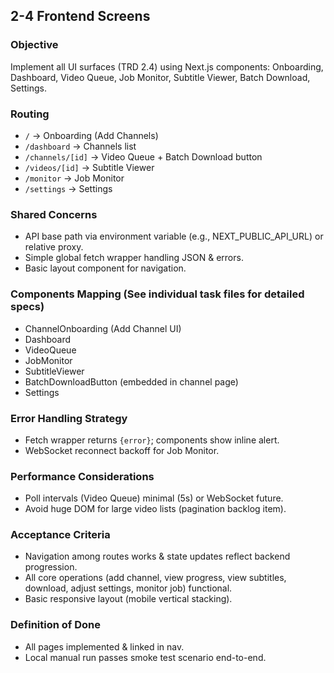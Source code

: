 ## 2-4 Frontend Screens

### Objective
Implement all UI surfaces (TRD 2.4) using Next.js components: Onboarding, Dashboard, Video Queue, Job Monitor, Subtitle Viewer, Batch Download, Settings.

### Routing
- `/` -> Onboarding (Add Channels)
- `/dashboard` -> Channels list
- `/channels/[id]` -> Video Queue + Batch Download button
- `/videos/[id]` -> Subtitle Viewer
- `/monitor` -> Job Monitor
- `/settings` -> Settings

### Shared Concerns
- API base path via environment variable (e.g., NEXT_PUBLIC_API_URL) or relative proxy.
- Simple global fetch wrapper handling JSON & errors.
- Basic layout component for navigation.

### Components Mapping (See individual task files for detailed specs)
- ChannelOnboarding (Add Channel UI)
- Dashboard
- VideoQueue
- JobMonitor
- SubtitleViewer
- BatchDownloadButton (embedded in channel page)
- Settings

### Error Handling Strategy
- Fetch wrapper returns `{error}`; components show inline alert.
- WebSocket reconnect backoff for Job Monitor.

### Performance Considerations
- Poll intervals (Video Queue) minimal (5s) or WebSocket future.
- Avoid huge DOM for large video lists (pagination backlog item).

### Acceptance Criteria
- Navigation among routes works & state updates reflect backend progression.
- All core operations (add channel, view progress, view subtitles, download, adjust settings, monitor job) functional.
- Basic responsive layout (mobile vertical stacking).

### Definition of Done
- All pages implemented & linked in nav.
- Local manual run passes smoke test scenario end-to-end.